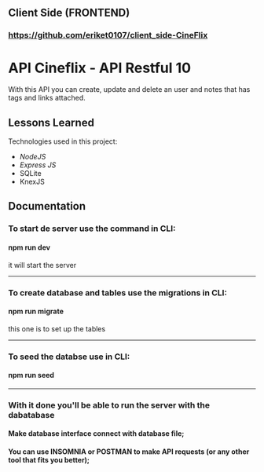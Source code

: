 
## Client Side (FRONTEND)
### https://github.com/eriket0107/client_side-CineFlix

# API Cineflix - API Restful 10


With this API you can create, update and delete an user and notes that has tags and links attached.


## Lessons Learned

Technologies used in this project:
- *NodeJS*
- *Express JS*
- SQLite
- KnexJS


## Documentation

### To start de server use the command in CLI: 
#### npm run dev
it will start the server

<hr>

### To create database and tables use the migrations in CLI:
#### npm run migrate 
this one is to set up the tables

<hr>

### To seed the databse use in CLI:
#### npm run seed

<hr>

### With it done you'll be able to run the server with the dabatabase
#### Make database interface connect with database file;

#### You can use INSOMNIA or POSTMAN to make API requests (or any other tool that fits you better);



